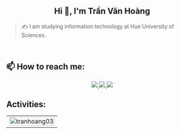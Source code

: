 <!-- <img align="left" width="400" src="https://github.githubassets.com/images/modules/profile/profile-first-repo.svg" /> -->

<!-- <img align="right" width="64" src="https://img.icons8.com/color/48/vietnam-circular.png" /> -->

<h2 align="center">Hi 👋, I'm Trần Văn Hoàng</h2>


> ✍ I am studying information technology at Hue University of Sciences.

<br />


## 📫 How to reach me:

<p align="center">
  <a href="[https://www.facebook.com/01.tien](https://www.facebook.com/haongit/)" alt="Facebook">
    <img src="https://img.icons8.com/?size=100&id=106163&format=png&color=000000" target="_blank" />
  </a> 
  <a href="https://www.kaggle.com/heklopia" alt="Kaggle" target="_blank" >
    <img src="https://img.icons8.com/?size=100&id=1iP83OYM1FL-&format=png&color=000000"/>
  </a>
  <a href="mailto:tranhoang0320@gmail.com" alt="Email">
    <img src="https://img.icons8.com/?size=100&id=53435&format=png&color=000000"/>
  </a>
</p>

## Activities:
<table style="width:100%;">
  <tr>
    <td>
      <img src="https://github-readme-stats.vercel.app/api/top-langs/?username=tranhoang03&bg_color=FFFFFF00&text_color=179fa3&layout=compact&hide=CSS&langs_count=10&custom_title=Top%20ngôn%20ngữ%20được%20dùng" alt="tranhoang03" width="100%"/>
    </td>
  </tr>
</table>

